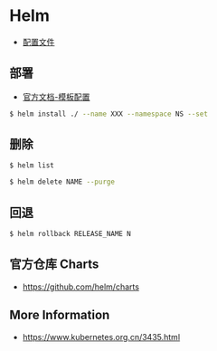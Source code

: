 # Helm

* [配置文件](https://docs.helm.sh/chart_template_guide/#accessing-files-inside-templates)

## 部署

* [官方文档-模板配置](https://docs.helm.sh/chart_template_guide/#the-chart-template-developer-s-guide)

```bash
$ helm install ./ --name XXX --namespace NS --set
```

## 删除

```bash
$ helm list

$ helm delete NAME --purge
```

## 回退

```bash
$ helm rollback RELEASE_NAME N
```

## 官方仓库 Charts

* https://github.com/helm/charts

## More Information

* https://www.kubernetes.org.cn/3435.html
